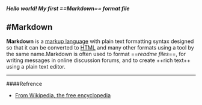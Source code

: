 <!-- About Markdown -->
##### Hello world! My first ==Markdown== format file #####
#Markdown
----
**Markdown** is a [markup language](http://en.wikipedia.org/wiki/Markup_language) with plain text formatting syntax designed so that it can be converted to [HTML](http://en.wikipedia.org/wiki/HTML) and many other formats using a tool by the same name.Markdown is often used to format ==*readme files*==, for writing messages in online discussion forums, and to create ++rich text++ using a plain text editor.

---
####Refrence
* [From Wikipedia, the free encyclopedia](http://en.wikipedia.org/wiki/Markdown)
